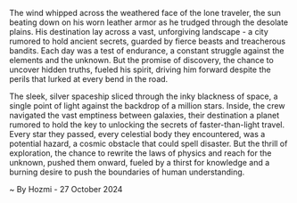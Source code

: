 
The wind whipped across the weathered face of the lone traveler, the sun beating down on his worn leather armor as he trudged through the desolate plains. His destination lay across a vast, unforgiving landscape - a city rumored to hold ancient secrets, guarded by fierce beasts and treacherous bandits. Each day was a test of endurance, a constant struggle against the elements and the unknown. But the promise of discovery, the chance to uncover hidden truths, fueled his spirit, driving him forward despite the perils that lurked at every bend in the road.

The sleek, silver spaceship sliced through the inky blackness of space, a single point of light against the backdrop of a million stars. Inside, the crew navigated the vast emptiness between galaxies, their destination a planet rumored to hold the key to unlocking the secrets of faster-than-light travel. Every star they passed, every celestial body they encountered, was a potential hazard, a cosmic obstacle that could spell disaster. But the thrill of exploration, the chance to rewrite the laws of physics and reach for the unknown, pushed them onward, fueled by a thirst for knowledge and a burning desire to push the boundaries of human understanding. 

~ By Hozmi - 27 October 2024
